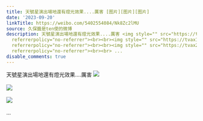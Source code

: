 ```yaml
---
title: 天號星演出場地還有燈光效果....厲害 [图片][图片][图片]
date: '2023-09-20'
linkTitle: https://weibo.com/5402554084/Nk8Zc2lMU
source: 久保醬是ten使的微博
description: 天號星演出場地還有燈光效果....厲害 <img style="" src="https://tvax1.sinaimg.cn/large/005TCz76gy1hi2wakwe6hj31400u0gtu.jpg"
  referrerpolicy="no-referrer"><br><br><img style="" src="https://tvax1.sinaimg.cn/large/005TCz76gy1hi2walfn8lj30t60jqwhd.jpg"
  referrerpolicy="no-referrer"><br><br><img style="" src="https://tvax2.sinaimg.cn/large/005TCz76gy1hi2walz4nyj30t60i5ju0.jpg"
  referrerpolicy="no-referrer"><br><br> ...
disable_comments: true
---
```

天號星演出場地還有燈光效果....厲害 <img style="" src="https://tvax1.sinaimg.cn/large/005TCz76gy1hi2wakwe6hj31400u0gtu.jpg" referrerpolicy="no-referrer"><br><br><img style="" src="https://tvax1.sinaimg.cn/large/005TCz76gy1hi2walfn8lj30t60jqwhd.jpg" referrerpolicy="no-referrer"><br><br><img style="" src="https://tvax2.sinaimg.cn/large/005TCz76gy1hi2walz4nyj30t60i5ju0.jpg" referrerpolicy="no-referrer"><br><br> ...